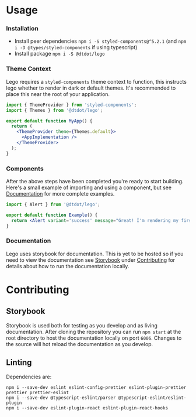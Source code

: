 # Usage

### Installation

- Install peer dependencies
  `npm i -S styled-components@^5.2.1` (and `npm i -D @types/styled-components` if using typescript)
- Install package
  `npm i -S @dtdot/lego`

### Theme Context

Lego requires a `styled-components` theme context to function, this instructs lego whether to render in dark or default themes. It's recommended to place this near the root of your application.

```jsx
import { ThemeProvider } from 'styled-components';
import { Themes } from '@dtdot/lego';

export default function MyApp() {
  return (
    <ThemeProvider theme={Themes.default}>
      <AppImplementation />
    </ThemeProvider>
  );
}
```

### Components

After the above steps have been completed you're ready to start building. Here's a small example of importing and using a component, but see [Documentation](#documentation) for more complete examples.

```jsx
import { Alert } from '@dtdot/lego';

export default function Example() {
  return <Alert variant='success' message="Great! I'm rendering my first lego component..." />;
}
```

### Documentation

Lego uses storybook for documentation. This is yet to be hosted so if you need to view the documentation see [Storybook](#storybook) under [Contributing](#contributing) for details about how to run the documentation locally.

# Contributing

## Storybook

Storybook is used both for testing as you develop and as living documentation. After cloning the repository you can run `npm start` at the root directory to host the documentation locally on port `6006`. Changes to the source will hot reload the documentation as you develop.

## Linting

Dependencies are:

```
npm i --save-dev eslint eslint-config-prettier eslint-plugin-prettier prettier prettier-eslint
npm i --save-dev @typescript-eslint/parser @typescript-eslint/eslint-plugin
npm i --save-dev eslint-plugin-react eslint-plugin-react-hooks
```
